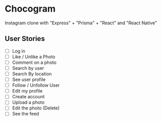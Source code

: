 # Chocogram
Instagram clone with "Express" + "Prisma" + "React" and "React Native"

## User Stories

- [ ] Log in
- [ ] Like / Unlike a Photo
- [ ] Comment on a photo
- [ ] Search by user
- [ ] Search By location
- [ ] See user profile
- [ ] Follow / Unfollow User
- [ ] Edit my profile
- [ ] Create account
- [ ] Upload a photo
- [ ] Edit the photo (Delete)
- [ ] See the feed
